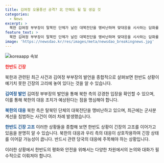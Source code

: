 ```yaml
---
title: 김여정 오물풍선 공격? 北 안해도 될 일 생길 것
categories:
  - News
excerpt: >
  북한 김여정 부부장이 탈북민 단체가 날린 대북전단을 맹비난하며 맞대응을 시사하는 담화를 통해 사실상 대적하는 모습을 보였습니다. 인근 지역에서 북한군이 우리 쪽 군사분계선을 침범하여 경고 사격을 받은 사례는 이번이 이달 세 번째로, 김대겸 기자의 보도입니다. 이에 대해 양 욱 연구위원은 분쟁을 확전시키지 말아야 하지만, 대북전단을 보내지 못하겠다는 목표를 위해 계속적으로 대응해야 한다고 지적했습니다.
feature_text: >
  북한 김여정 부부장이 탈북민 단체가 날린 대북전단을 맹비난하며 맞대응을 시사하는 담화를 통해 사실상 대적하는 모습을 보였습니다. 인근 지역에서 북한군이 우리 쪽 군사분계선을 침범하여 경고 사격을 받은 사례는 이번이 이달 세 번째로, 김대겸 기자의 보도입니다. 이에 대해 양 욱 연구위원은 분쟁을 확전시키지 말아야 하지만, 대북전단을 보내지 못하겠다는 목표를 위해 계속적으로 대응해야 한다고 지적했습니다.
image: 'https://newsdao.kr/res/images/meta/newsdao_breakingnews.jpg'
---
```


<p><img src="https://newsdao.kr/res/images/meta/newsdao_breakingnews.jpg" alt="koreaapp 속보" /></p>

<p><b><span style="color: #ee2323;">한반도 긴장</span></b></p>

<p>북한과 관련된 최근 사건과 김여정 부부장의 발언을 종합적으로 살펴보면 한반도 상황이 예기치 못한 긴장의 고리에 놓여 있다는 것을 알 수 있습니다.</p>

<p><b><span style="color: #1a5490;">김여정 발언</span></b>
김여정 부부장의 발언을 통해 북한 측의 강경한 입장을 확인할 수 있으며, 이를 통해 북한의 대응 조치가 예상된다는 점을 명심해야 합니다.</p>

<p><b><span style="color: #1a5490;">북한의 대응</span></b>
북한 측은 탈북민 단체의 대북전단을 맹비난하고 있으며, 최근에는 군사분계선을 침범하는 사건이 여러 차례 발생했습니다.</p>

<p><b><span style="color: #1a5490;">한반도 긴장 고조</span></b>
이러한 상황들을 종합해 보면 한반도 상황이 긴장의 고조를 이어가고 있음을 분명히 알 수 있습니다. 북한의 대응과 우리 측의 대응이 상호작용하여 긴장 상태를 이어갈 가능성이 큽니다. 반드시 관련 당국의 대응에 주목해야 하는 상황입니다. </p>

<p>이러한 상황에서 한반도의 평화와 안전을 위해서는 다양한 차원에서의 논의와 대화가 필수적으로 이뤄져야 합니다.</p>

